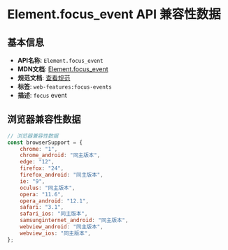 # Element.focus_event API 兼容性数据

## 基本信息

- **API名称**: `Element.focus_event`
- **MDN文档**: [Element.focus_event](https://developer.mozilla.org/docs/Web/API/Element/focus_event)
- **规范文档**: [查看规范](https://w3c.github.io/uievents/#event-type-focus,https://html.spec.whatwg.org/multipage/webappapis.html#handler-onfocus)
- **标签**: `web-features:focus-events`
- **描述**: `focus` event

## 浏览器兼容性数据

```javascript
// 浏览器兼容性数据
const browserSupport = {
    chrome: "1",
    chrome_android: "同主版本",
    edge: "12",
    firefox: "24",
    firefox_android: "同主版本",
    ie: "9",
    oculus: "同主版本",
    opera: "11.6",
    opera_android: "12.1",
    safari: "3.1",
    safari_ios: "同主版本",
    samsunginternet_android: "同主版本",
    webview_android: "同主版本",
    webview_ios: "同主版本",
};

```

